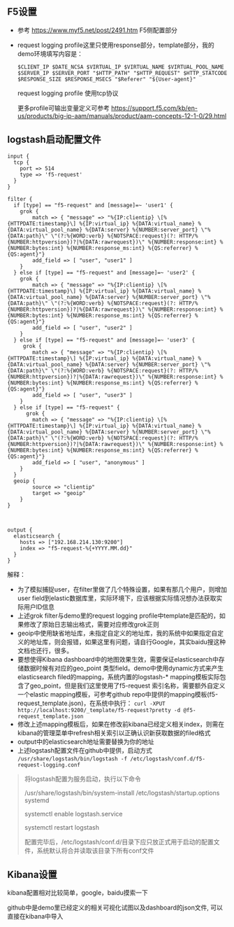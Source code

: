 ## F5设置

* 参考 https://www.myf5.net/post/2491.htm F5侧配置部分

* request logging profile这里只使用response部分，template部分，我的demo环境填写内容是：

  ```
  $CLIENT_IP $DATE_NCSA $VIRTUAL_IP $VIRTUAL_NAME $VIRTUAL_POOL_NAME $SERVER_IP $SERVER_PORT "$HTTP_PATH" "$HTTP_REQUEST" $HTTP_STATCODE $RESPONSE_SIZE $RESPONSE_MSECS "$Referer" "${User-agent}"
  ```

  request logging profile 使用tcp协议

  更多profile可输出变量定义可参考
  https://support.f5.com/kb/en-us/products/big-ip-aam/manuals/product/aam-concepts-12-1-0/29.html

## logstash启动配置文件

```
input {
  tcp {
    port => 514
    type => 'f5-request'
  }
}

filter {
  if [type] == "f5-request" and [message]=~ 'user1' {
    grok {
        match => { "message" => "%{IP:clientip} \[%{HTTPDATE:timestamp}\] %{IP:virtual_ip} %{DATA:virtual_name} %{DATA:virtual_pool_name} %{DATA:server} %{NUMBER:server_port} \"%{DATA:path}\" \"(?:%{WORD:verb} %{NOTSPACE:request}(?: HTTP/%{NUMBER:httpversion})?|%{DATA:rawrequest})\" %{NUMBER:response:int} %{NUMBER:bytes:int} %{NUMBER:response_ms:int} %{QS:referrer} %{QS:agent}"}
        add_field => [ "user", "user1" ]
    }
  } else if [type] == "f5-request" and [message]=~ 'user2' {
    grok {
        match => { "message" => "%{IP:clientip} \[%{HTTPDATE:timestamp}\] %{IP:virtual_ip} %{DATA:virtual_name} %{DATA:virtual_pool_name} %{DATA:server} %{NUMBER:server_port} \"%{DATA:path}\" \"(?:%{WORD:verb} %{NOTSPACE:request}(?: HTTP/%{NUMBER:httpversion})?|%{DATA:rawrequest})\" %{NUMBER:response:int} %{NUMBER:bytes:int} %{NUMBER:response_ms:int} %{QS:referrer} %{QS:agent}"}
        add_field => [ "user", "user2" ]
    }
  } else if [type] == "f5-request" and [message]=~ 'user3' {
     grok {
        match => { "message" => "%{IP:clientip} \[%{HTTPDATE:timestamp}\] %{IP:virtual_ip} %{DATA:virtual_name} %{DATA:virtual_pool_name} %{DATA:server} %{NUMBER:server_port} \"%{DATA:path}\" \"(?:%{WORD:verb} %{NOTSPACE:request}(?: HTTP/%{NUMBER:httpversion})?|%{DATA:rawrequest})\" %{NUMBER:response:int} %{NUMBER:bytes:int} %{NUMBER:response_ms:int} %{QS:referrer} %{QS:agent}"}
        add_field => [ "user", "user3" ]
    }
  } else if [type] == "f5-request" {
      grok {
        match => { "message" => "%{IP:clientip} \[%{HTTPDATE:timestamp}\] %{IP:virtual_ip} %{DATA:virtual_name} %{DATA:virtual_pool_name} %{DATA:server} %{NUMBER:server_port} \"%{DATA:path}\" \"(?:%{WORD:verb} %{NOTSPACE:request}(?: HTTP/%{NUMBER:httpversion})?|%{DATA:rawrequest})\" %{NUMBER:response:int} %{NUMBER:bytes:int} %{NUMBER:response_ms:int} %{QS:referrer} %{QS:agent}"}
        add_field => [ "user", "anonymous" ]
    } 
  }
  geoip {
        source => "clientip"
        target => "geoip"
    }
}



output {
  elasticsearch {
    hosts => ["192.168.214.130:9200"]
    index => "f5-request-%{+YYYY.MM.dd}"
  }
}
```

解释：

* 为了模拟捕捉user，在filter里做了几个特殊设置，如果有那几个用户，则增加user field到elastic数据库里，实际环境下，应该根据实际情况想办法获取实际用户ID信息
* 上述grok filter与demo里的request logging profile中template是匹配的，如果修改了原始日志输出格式，需要对应修改grok正则
* geoip中使用缺省地址库，未指定自定义的地址库，我的系统中如果指定自定义的地址库，则会报错，如果这里有问题，请自行Google，其实baidu搜这种文档也还行，很多。
* 要想使得Kibana dashboard中的地图效果生效，需要保证elasticsearch中存储数据时候有对应的geo_point 类型field。demo中使用dynamic方式来产生elasticsearch filed的mapping，系统内置的logstash-* mapping模板实际包含了geo_point，但是我们这里使用了f5-request 索引名称，需要额外自定义一个elastic mapping模板，可参考github repo中提供的mapping模板(f5-request_template.json)，在系统中执行：
  ``curl -XPUT http://localhost:9200/_template/f5-request?pretty -d @f5-request_template.json``
* 修改上述mapping模板后，如果在修改前kibana已经定义相关index，则需在kibana的管理菜单中refresh相关索引以正确认识新获取数据的filed格式
* output中的elasticsearch地址需要替换为你的地址
* 上述logstash配置文件在github中提供，启动方式
  `/usr/share/logstash/bin/logstash -f /etc/logstash/conf.d/f5-request-logging.conf`


> 将logstash配置为服务启动，执行以下命令
>
> /usr/share/logstash/bin/system-install /etc/logstash/startup.options systemd
>
> systemctl enable logstash.service
>
> systemctl restart logstash
>
> 配置完毕后，/etc/logstash/conf.d/目录下应只放正式用于启动的配置文件，系统默认将合并读取该目录下所有conf文件



## Kibana设置

kibana配置相对比较简单，google，baidu摸索一下

github中是demo里已经定义的相关可视化试图以及dashboard的json文件, 可以直接在kibana中导入